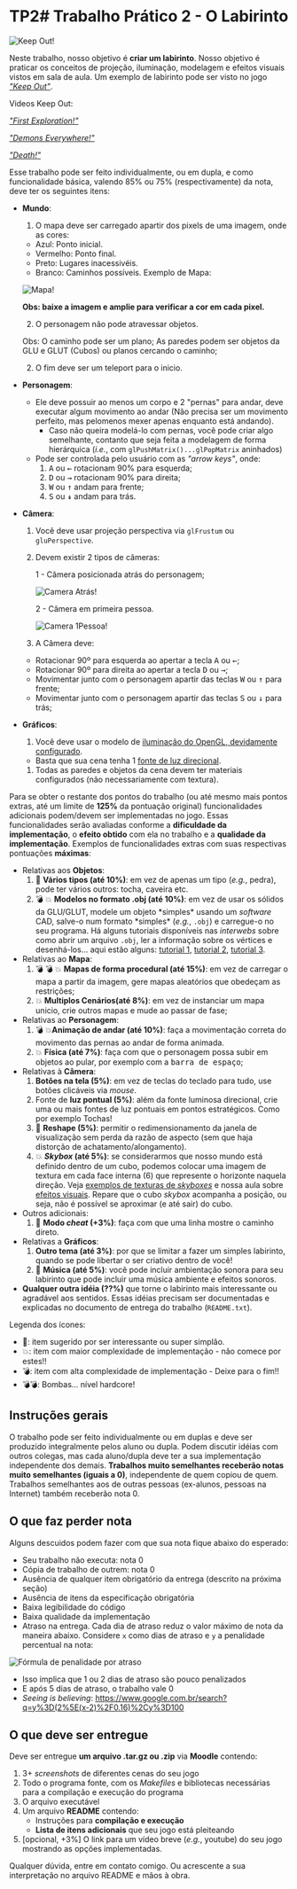 # TP2# Trabalho Prático 2 - O Labirinto

![Keep Out!](images/Labirinto.png)


Neste trabalho, nosso objetivo é **criar um labirinto**. Nosso
objetivo é praticar os conceitos de projeção, iluminação, modelagem e
efeitos visuais vistos em sala de aula.
Um exemplo de labirinto pode ser visto no jogo [_"Keep Out"_][Keep Out].

Videos Keep Out:

[_"First Exploration!"_][First Exploration!]

[_"Demons Everywhere!"_][Demons Everywhere!]

[_"Death!"_][Death!]

[Keep Out]: http://www.playkeepout.com/
[Demons Everywhere!]: https://www.youtube.com/watch?v=0HXZA81ewN8
[Death!]: https://www.youtube.com/watch?v=F6s-lrX_Yk4
[First Exploration!]: https://www.youtube.com/watch?v=Efo14AGLWLg


Esse trabalho pode ser feito individualmente, ou em dupla, e
como funcionalidade básica, valendo 85% ou 75% (respectivamente) da
nota, deve ter os seguintes itens:

- **Mundo**:
  1. O mapa deve ser carregado apartir dos pixels de uma imagem, onde as cores:
    - Azul: Ponto inicial.
    - Vermelho: Ponto final.
    - Preto: Lugares inacessivéis.
    - Branco: Caminhos possíveis.
    Exemplo de Mapa:

    ![Mapa!](images/Mapa.png)
    
    **Obs: baixe a imagem e amplie para verificar a cor em cada pixel.**
    
  2. O personagem não pode atravessar objetos.
    
  Obs:  O caminho pode ser um plano;
        As paredes podem ser objetos da GLU e GLUT (Cubos)  ou planos cercando o caminho;
    
  2. O fim deve ser um teleport para o inicio.
- **Personagem**:
  - Ele deve possuir ao menos um corpo e 2 "pernas" para andar, deve executar algum movimento ao andar (Não precisa ser um movimento perfeito, mas pelomenos mexer apenas enquanto está andando).
    - Caso não queira modelá-lo com pernas, você pode criar algo semelhante,
      contanto que seja feita a modelagem de forma hierárquica (_i.e._, com
      `glPushMatrix()...glPopMatrix` aninhados)
  - Pode ser controlada pelo usuário com as _"arrow keys"_, onde:
    1. <kbd>A</kbd> ou <kbd>&larr;</kbd> rotacionam 90% para esquerda;
    1. <kbd>D</kbd> ou <kbd>&rarr;</kbd> rotacionam 90% para direita;
    1. <kbd>W</kbd> ou <kbd>&uarr;</kbd> andam para frente;
    1. <kbd>S</kbd> ou <kbd>&Darr;</kbd> andam para trás.
    
- **Câmera**:
  1. Você deve usar projeção perspectiva via `glFrustum` ou `gluPerspective`.
  2. Devem existir 2 tipos de câmeras:
  
      1 - Câmera posicionada atrás do personagem; 

      ![Camera Atrás!](images/Camera_Atras.jpg)
      
      2 - Câmera em primeira pessoa.
      
      ![Camera 1Pessoa!](images/Camera_1Pessoa.png)

  3. A Câmera deve:
    - Rotacionar 90º para esquerda ao apertar a tecla <kbd>A</kbd> ou <kbd>&larr;</kbd>;
    - Rotacionar 90º para direita ao apertar a tecla <kbd>D</kbd> ou <kbd>&rarr;</kbd>;
    - Movimentar junto com o personagem apartir das teclas <kbd>W</kbd> ou <kbd>&uarr;</kbd> para frente;
    - Movimentar junto com o personagem apartir das teclas <kbd>S</kbd> ou <kbd>&darr;</kbd> para trás;
- **Gráficos**:
  1. Você deve usar o modelo de
    [iluminação do OpenGL, devidamente configurado][lighting].
    - Basta que sua cena tenha 1
    [fonte de luz direcional][lighting-directional].
  1. Todas as paredes e objetos da cena devem ter materiais configurados (não
    necessariamente com textura).

Para se obter o restante dos pontos do trabalho (ou até mesmo mais pontos
extras, até um limite de **125%** da pontuação original) funcionalidades adicionais
podem/devem ser implementadas no jogo. Essas funcionalidades serão avaliadas
conforme a **dificuldade da implementação**, o **efeito obtido** com ela no
trabalho e a **qualidade da implementação**. Exemplos de funcionalidades
extras com suas respectivas pontuações **máximas**: 

- Relativas aos **Objetos**:
  1. :star2: **Vários tipos (até 10%)**: em vez de apenas um tipo (_e.g._,
    pedra), pode ter vários outros: tocha, caveira etc.
  1. :bomb: :boom: **Modelos no formato .obj (até 10%)**: em vez de usar os
    sólidos da GLU/GLUT, modele um objeto \*simples\* usando um _software_
    CAD, salve-o num formato \*simples\* (_e.g._, `.obj`) e carregue-o no
    seu programa. Há alguns tutoriais disponíveis nas _interwebs_ sobre
    como abrir um arquivo `.obj`, ler a informação sobre os vértices e
    desenhá-los... aqui estão alguns: [tutorial 1][obj-tut-1],
    [tutorial 2][obj-tut-2], [tutorial 3][obj-tut-3].
- Relativas ao **Mapa**:
  1. :bomb: :bomb: :boom: **Mapas de forma procedural (até 15%)**: em vez de carregar o mapa a partir da imagem, gere mapas aleatórios que obedeçam as restrições;
  1. :boom: **Multiplos Cenários(até 8%)**: em vez de instanciar um mapa unicio, crie outros mapas e mude ao passar de fase;
- Relativas ao **Personagem**:
  1. :bomb: :boom:**Animação de andar (até 10%)**: faça a movimentação correta do movimento das pernas ao andar de forma animada.
  1. :boom: **Física (até 7%)**: faça com que
    o personagem possa subir em objetos ao pular, por exemplo com a <kbd>barra de espaço</kbd>;
- Relativas à **Câmera**:
  1. **Botões na tela (5%)**: em vez de teclas do teclado para tudo, use
    botões clicáveis via _mouse_.
  1. Fonte de **luz pontual (5%)**: além da fonte luminosa direcional, crie uma
    ou mais fontes de luz pontuais em pontos estratégicos. Como por exemplo Tochas!
  1. :star2: **Reshape (5%)**: permitir o redimensionamento da janela
    de visualização sem perda da razão de aspecto (sem que haja distorção
    de achatamento/alongamento).
  1. :collision: **_Skybox_ (até 5%)**: se considerarmos que nosso mundo
    está definido dentro de um cubo, podemos colocar uma imagem de textura
    em cada face interna (6) que represente o horizonte naquela direção. Veja
    [exemplos de texturas de _skyboxes_][skybox] e nossa aula sobre
    [efeitos visuais][visual-fx]. Repare que o cubo _skybox_ acompanha
    a posição, ou seja, não é possível se aproximar (e até sair) do cubo.
- Outros adicionais:
  1. :star2: **Modo _cheat_ (+3%)**: faça com que uma linha mostre o caminho direto.
- Relativas a **Gráficos**:
  1. **Outro tema (até 3%)**: por que se limitar a fazer um simples
    labirinto, quando se pode libertar o ser criativo dentro de você!
  1. :star2: **Música (até 5%)**: você pode incluir ambientação sonora para
    seu labirinto que pode incluir uma música ambiente e efeitos sonoros.
- **Qualquer outra idéia (??%)** que torne o labirinto mais interessante ou
    agradável aos sentidos. Essas idéias precisam ser documentadas e
    explicadas no documento de entrega do trabalho (`README.txt`).


Legenda dos ícones:
  - :star2:: item sugerido por ser interessante ou super simplão.
  - :collision:: item com maior complexidade de implementação - não
    comece por estes!!
  - :bomb:: item com alta complexidade de implementação - Deixe para o fim!!
  - :bomb::bomb:: Bombas... nível hardcore!

## Instruções gerais

O trabalho pode ser feito individualmente ou em duplas e deve ser produzido
integralmente pelos aluno ou dupla. Podem discutir idéias com outros colegas,
mas cada aluno/dupla deve ter a sua implementação independente dos demais.
**Trabalhos muito semelhantes receberão notas muito semelhantes (iguais a 0)**,
independente de quem copiou de quem. Trabalhos semelhantes aos de outras
pessoas (ex-alunos, pessoas na Internet) também receberão nota 0.


## O que faz perder nota

Alguns descuidos podem fazer com que sua nota fique abaixo do esperado:
- Seu trabalho não executa: nota 0
- Cópia de trabalho de outrem: nota 0
- Ausência de qualquer item obrigatório da entrega (descrito na próxima seção)
- Ausência de itens da especificação obrigatória
- Baixa legibilidade do código
- Baixa qualidade da implementação
- Atraso na entrega. Cada dia de atraso reduz o valor máximo de nota da
 maneira abaixo. Considere `x` como dias de atraso e `y` a penalidade
 percentual na nota:

 ![Fórmula de penalidade por atraso](images/penalidade-por-atraso.png)
 - Isso implica que 1 ou 2 dias de atraso são pouco penalizados
 - E após 5 dias de atraso, o trabalho vale 0
 - _Seeing is believing_: https://www.google.com.br/search?q=y%3D(2%5E(x-2)%2F0.16)%2Cy%3D100


## O que deve ser **entregue**

Deve ser entregue **um arquivo .tar.gz ou .zip** via **Moodle** contendo:
 1. 3+ _screenshots_ de diferentes cenas do seu jogo
 1. Todo o programa fonte, com os _Makefiles_ e bibliotecas necessárias
    para a compilação e execução do programa
 1. O arquivo executável
 1. Um arquivo **README** contendo:
    - Instruções para **compilação e execução**
    - **Lista de itens adicionais** que seu jogo está pleiteando
 1. [opcional, +3%] O link para um vídeo breve (_e.g._, youtube) do
    seu jogo mostrando as opções implementadas.

Qualquer dúvida, entre em contato comigo. Ou acrescente a sua interpretação no
arquivo README e mãos à obra.

[skybox]: https://www.google.com.br/search?q=skybox&safe=off&hl=pt-BR&source=lnms&tbm=isch&sa=X&ei=jMM_VenRNKuasQSCwYDABw&ved=0CAgQ_AUoAg&biw=1366&bih=599
[lighting]: http://fegemo.github.io/cefet-cg/classes/lighting/#26
[lighting-directional]: http://fegemo.github.io/cefet-cg/classes/lighting/#37
[obj-tut-1]: http://www.opengl-tutorial.org/beginners-tutorials/tutorial-7-model-loading/
[obj-tut-2]: http://netization.blogspot.in/2014/10/loading-obj-files-in-opengl.html
[obj-tut-3]: https://tutorialsplay.com/opengl/2014/09/17/lesson-9-loading-wavefront-obj-3d-models/
[obj-distribution]: http://moodle.cefetmg.br/mod/forum/discuss.php?d=3572
[visual-fx]: http://fegemo.github.io/cefet-cg/classes/visual-effects/#4
[camera-lateral]: https://youtu.be/T7zdZ4VJ3nw
